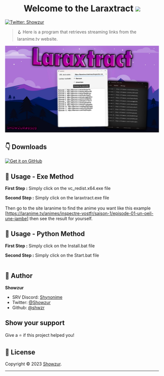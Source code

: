 <h1 align="center">Welcome to the Laraxtract <img src="https://media0.giphy.com/media/v1.Y2lkPTc5MGI3NjExYWY5ZDFmZWQ0NjkxN2RhZGYzZWNjMDBiYzFlMWFiYjUzOTBmN2ZjZSZjdD1z/8JZbWuvC4zRenAWyxy/giphy.gif" width="40px"></h1>

<p>
  <a href="https://twitter.com/Showzur" target="_blank">
    <img alt="Twitter: Showzur" src="https://img.shields.io/twitter/follow/Showzur.svg?style=social" />
  </a>
</p>

> 🪝 Here is a program that retrieves streaming links from the laranime.tv website.

<img alt="Laranime" src="src/Laraxtract.png"/>

##  👇 Downloads

[<img src="https://github.com/machiav3lli/oandbackupx/blob/034b226cea5c1b30eb4f6a6f313e4dadcbb0ece4/badge_github.png" alt="Get it on GitHub" height="65">](https://github.com/shwzr/extract-embed-link-laranime/releases/latest) 

## 🚀 Usage - Exe Method

**First Step :** Simply click on the vc_redist.x64.exe file

**Second Step :** Simply click on the laraxtract.exe file<br><br>
Then go to the site laranime to find the anime you want like this example<br> [https://laranime.tv/animes/inspectre-vostfr/saison-1/episode-01-un-oeil-une-jambe] then see the result for yourself.

## 🚀 Usage - Python Method

**First Step :** Simply click on the Install.bat file

**Second Step :** Simply click on the Start.bat file<br><br>

## 👤 Author

**Showzur**

* SRV Discord: [Shynonime](https://discord.gg/UHy8mZsNh8)
* Twitter: [@Showzur](https://twitter.com/Showzur)
* Github: [@shwzr](https://github.com/shwzr)

## Show your support

Give a ⭐️ if this project helped you!

## 📝 License

Copyright © 2023 [Showzur](https://github.com/shwzr).<br />

***
